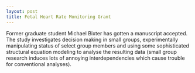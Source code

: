 ```yaml
---
layout: post
title: Fetal Heart Rate Monitoring Grant
---
```


Former graduate student Michael Bixter has gotten a manuscript accepted. The study investigates decision making in small groups, experimentally manipulating status of select group members and using some sophisticated structural equation modeling to analyse the resulting data (small group research induces lots of annoying interdependencies which cause trouble for conventional analyses).
